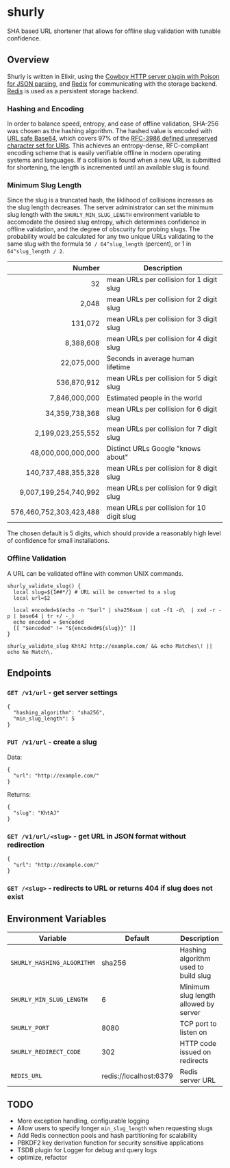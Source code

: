 # shurly
SHA based URL shortener that allows for offline slug validation with tunable confidence. 

## Overview
Shurly is written in Elixir, using the [Cowboy HTTP server plugin with Poison for JSON parsing][cowboy-poison], and 
[Redix][redix] for communicating with the storage backend. [Redis][redis] is used as a persistent storage backend.

### Hashing and Encoding
In order to balance speed, entropy, and ease of offline validation, SHA-256 was chosen as the hashing algorithm. The 
hashed value is encoded with [URL safe Base64][RFC4648-5], which covers 97% of the [RFC-3986 defined unreserved
character set for URIs][RFC3986-2.3]. This achieves an entropy-dense, RFC-compliant encoding scheme that is easily
verifiable offline in modern operating systems and languages. If a collision is found when a new URL is submitted for
shortening, the length is incremented until an available slug is found.

### Minimum Slug Length
Since the slug is a truncated hash, the liklihood of collisions increases as the slug length decreases. The server
administrator can set the minimum slug length with the `SHURLY_MIN_SLUG_LENGTH` environment variable to accomodate 
the desired slug entropy, which determines confidence in offline validation, and the degree of obscurity for probing
slugs. The probability would be calculated for any two unique URLs validating to the same slug with the formula
`50 / 64^slug_length` (percent), or 1 in `64^slug_length / 2`.

| Number                  | Description                               |
|------------------------:|-------------------------------------------|
|                      32 | mean URLs per collision for 1 digit slug  |
|                   2,048 | mean URLs per collision for 2 digit slug  |
|                 131,072 | mean URLs per collision for 3 digit slug  |
|               8,388,608 | mean URLs per collision for 4 digit slug  |
|              22,075,000 | Seconds in average human lifetime         |
|             536,870,912 | mean URLs per collision for 5 digit slug  |
|           7,846,000,000 | Estimated people in the world             |
|          34,359,738,368 | mean URLs per collision for 6 digit slug  |
|       2,199,023,255,552 | mean URLs per collision for 7 digit slug  |
|      48,000,000,000,000 | Distinct URLs Google "knows about"        |
|     140,737,488,355,328 | mean URLs per collision for 8 digit slug  |
|   9,007,199,254,740,992 | mean URLs per collision for 9 digit slug  |
| 576,460,752,303,423,488 | mean URLs per collision for 10 digit slug |

The chosen default is 5 digits, which should provide a reasonably high level of confidence for small installations.

### Offline Validation
A URL can be validated offline with common UNIX commands.
```
shurly_validate_slug() {
  local slug=${1##*/} # URL will be converted to a slug
  local url=$2

  local encoded=$(echo -n "$url" | sha256sum | cut -f1 -d\  | xxd -r -p | base64 | tr +/ -_)
  echo encoded = $encoded
  [[ "$encoded" != "${encoded#${slug}}" ]]
}

shurly_validate_slug KhtAJ http://example.com/ && echo Matches\! || echo No Match\.
```

## Endpoints
### `GET /v1/url` - get server settings
```
{
  "hashing_algorithm": "sha256",
  "min_slug_length": 5
}
```

### `PUT /v1/url` - create a slug
Data:
```
{
  "url": "http://example.com/"
}
```
Returns:
```
{
  "slug": "KhtAJ"
}
```

### `GET /v1/url/<slug>` - get URL in JSON format without redirection
```
{
  "url": "http://example.com/"
}
```

### `GET /<slug>` - redirects to URL or returns 404 if slug does not exist

## Environment Variables
| Variable                   | Default                | Description                           |
|----------------------------|------------------------|---------------------------------------|
| `SHURLY_HASHING_ALGORITHM` | sha256                 | Hashing algorithm used to build slug  |
| `SHURLY_MIN_SLUG_LENGTH`   | 6                      | Minimum slug length allowed by server |
| `SHURLY_PORT`              | 8080                   | TCP port to listen on                 |
| `SHURLY_REDIRECT_CODE`     | 302                    | HTTP code issued on redirects         |
| `REDIS_URL`                | redis://localhost:6379 | Redis server URL                      |

## TODO
- More exception handling, configurable logging
- Allow users to specify longer `min_slug_length` when requesting slugs
- Add Redis connection pools and hash partitioning for scalability
- PBKDF2 key derivation function for security sensitive applications
- TSDB plugin for Logger for debug and query logs
- optimize, refactor

[rfc3986-2.3]: https://datatracker.ietf.org/doc/html/rfc3986#section-2.3
[rfc4648-5]: https://datatracker.ietf.org/doc/html/rfc4648#section-5
[cowboy-poison]: https://dev.to/jonlunsford/elixir-building-a-small-json-endpoint-with-plug-cowboy-and-poison-1826
[cowboy-howto]: https://www.jungledisk.com/blog/2018/03/19/tutorial-a-simple-http-server-in-elixir/
[cowboy-howto-again]: https://medium.com/@jonlunsford/elixir-building-a-small-json-endpoint-with-plug-cowboy-and-poison-f4bb40c23bf6
[redix]: https://github.com/whatyouhide/redix
[redis]: https://redis.io
